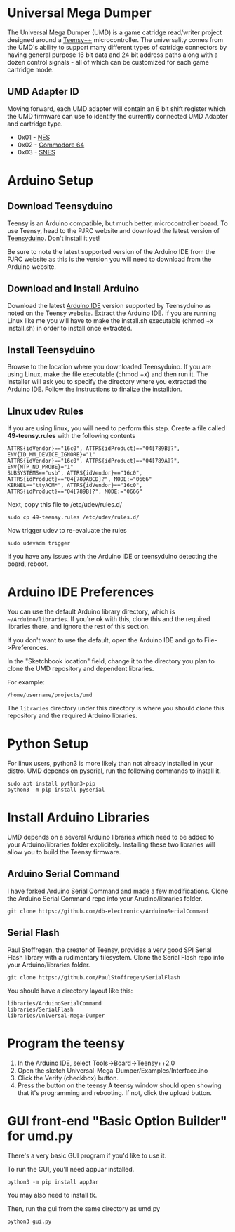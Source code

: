# Universal Mega Dumper
The Universal Mega Dumper (UMD) is a game catridge read/writer project designed around a [Teensy++](https://www.pjrc.com/store/teensypp.html) 
microcontroller. The universality comes from the UMD's ability to support many different types of catridge connectors by having general 
purpose 16 bit data and 24 bit address paths along with a dozen control signals - all of which can be customized for each game
cartridge mode.

## UMD Adapter ID
Moving forward, each UMD adapter will contain an 8 bit shift register which the UMD firmware can use to identify the currently connected UMD Adapter and cartridge type.
* 0x01 - [NES](https://github.com/db-electronics/umd-nes-adapter-kicad)
* 0x02 - [Commodore 64](https://github.com/db-electronics/umd-c64-adapter-kicad)
* 0x03 - [SNES](https://github.com/db-electronics/umd-snes-adapter-kicad)

# Arduino Setup
## Download Teensyduino
Teensy is an Arduino compatible, but much better, microcontroller board. To use Teensy, head to the PJRC 
website and download the latest version of [Teensyduino](https://www.pjrc.com/teensy/td_download.html). Don't
install it yet!

Be sure to note the latest supported version of the Arduino IDE from the PJRC website as this is the version 
you will need to download from the Arduino website.

## Download and Install Arduino
Download the latest [Arduino IDE](https://www.arduino.cc/en/Main/Software) version supported by Teensyduino as
noted on the Teensy website. Extract the Arduino IDE. If you are running Linux like me you will have to make the
install.sh executable (chmod +x install.sh) in order to install once extracted.

## Install Teensyduino
Browse to the location where you downloaded Teensyduino. If you are using Linux, make the file executable (chmod +x)
and then run it. The installer will ask you to specify the directory where you extracted the Arduino IDE. Follow the
instructions to finalize the installtion.

## Linux udev Rules
If you are using linux, you will need to perform this step. Create a file called **49-teensy.rules** with the following contents

```
ATTRS{idVendor}=="16c0", ATTRS{idProduct}=="04[789B]?", ENV{ID_MM_DEVICE_IGNORE}="1"
ATTRS{idVendor}=="16c0", ATTRS{idProduct}=="04[789A]?", ENV{MTP_NO_PROBE}="1"
SUBSYSTEMS=="usb", ATTRS{idVendor}=="16c0", ATTRS{idProduct}=="04[789ABCD]?", MODE:="0666"
KERNEL=="ttyACM*", ATTRS{idVendor}=="16c0", ATTRS{idProduct}=="04[789B]?", MODE:="0666"
```
Next, copy this file to /etc/udev/rules.d/
```
sudo cp 49-teensy.rules /etc/udev/rules.d/
```

Now trigger udev to re-evaluate the rules
```
sudo udevadm trigger
```

If you have any issues with the Arduino IDE or teensyduino detecting the board, reboot.


# Arduino IDE Preferences
You can use the default Arduino library directory, which is ``~/Arduino/libraries``.  If you're ok with this, clone this and the required libraries there, and ignore the rest of this section.

If you don't want to use the default, open the Arduino IDE and go to File->Preferences.

In the "Sketchbook location" field, change it to the directory you plan to clone the UMD repository and dependent libraries.

For example:
```
/home/username/projects/umd
```

The ``libraries`` directory under this directory is where you should clone this repository and the required Arduino libraries.

# Python Setup
For linux users, python3 is more likely than not already installed in your distro. UMD depends on pyserial, run the following commands to install it.
```
sudo apt install python3-pip
python3 -m pip install pyserial 
```
# Install Arduino Libraries
UMD depends on a several Arduino libraries which need to be added to your Arduino/libraries folder explicitely. Installing these two libraries
will allow you to build the Teensy firmware.

## Arduino Serial Command
I have forked Arduino Serial Command and made a few modifications. Clone the Arduino Serial Command repo into your Arudino/libraries folder.

```
git clone https://github.com/db-electronics/ArduinoSerialCommand
```

## Serial Flash
Paul Stoffregen, the creator of Teensy, provides a very good SPI Serial Flash library with a rudimentary filesystem. Clone the Serial Flash
repo into your Arduino/libraries folder.

```
git clone https://github.com/PaulStoffregen/SerialFlash
```
You should have a directory layout like this:

```
libraries/ArduinoSerialCommand
libraries/SerialFlash
libraries/Universal-Mega-Dumper
```

# Program the teensy

  1. In the Arduino IDE, select Tools->Board->Teensy++2.0
  2. Open the sketch Universal-Mega-Dumper/Examples/Interface.ino
  3. Click the Verify (checkbox) button.
  4. Press the button on the teensy
     A teensy window should open showing that it's programming and rebooting.  If not, click the upload button.

# GUI front-end "Basic Option Builder" for umd.py

There's a very basic GUI program if you'd like to use it.

To run the GUI, you'll need appJar installed.

```
python3 -m pip install appJar
```

You may also need to install tk.

Then, run the gui from the same directory as umd.py

```
python3 gui.py
```
